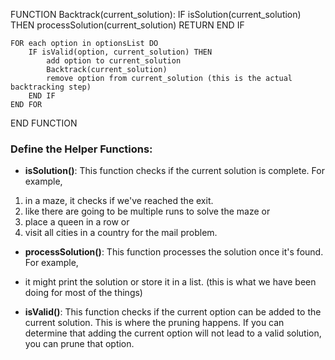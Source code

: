 FUNCTION Backtrack(current_solution):
    IF isSolution(current_solution) THEN
        processSolution(current_solution)
        RETURN
    END IF

    FOR each option in optionsList DO
        IF isValid(option, current_solution) THEN
            add option to current_solution
            Backtrack(current_solution)
            remove option from current_solution (this is the actual backtracking step)
        END IF
    END FOR
END FUNCTION


### Define the Helper Functions:

- **isSolution()**: This function checks if the current solution is complete. For example, 
1. in a maze, it checks if we've reached the exit. 
2. like there are going to be multiple runs to solve the maze or
3. place a queen in a row or 
4. visit all cities in a country for the mail problem.
    
- **processSolution()**: This function processes the solution once it's found. For example, 
- it might print the solution or store it in a list. (this is what we have been doing for most of the things)
    
- **isValid()**: This function checks if the current option can be added to the current solution. This is where the pruning happens. If you can determine that adding the current option will not lead to a valid solution, you can prune that option.